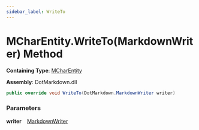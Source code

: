 ```yaml
---
sidebar_label: WriteTo
---
```


# MCharEntity\.WriteTo\(MarkdownWriter\) Method

**Containing Type**: [MCharEntity](../index.md)

**Assembly**: DotMarkdown\.dll

```csharp
public override void WriteTo(DotMarkdown.MarkdownWriter writer)
```

### Parameters

**writer** &ensp; [MarkdownWriter](../../../MarkdownWriter/index.md)